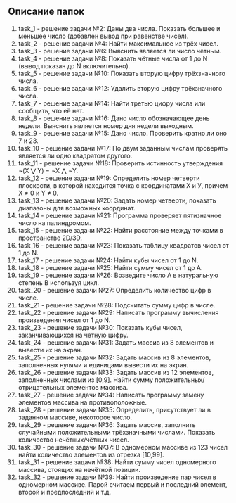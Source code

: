 ## Описание папок
1. task_1 - решение задачи №2: Даны два числа. Показать большее и меньшее число (добавлен вывод при равенстве чисел).
2. task_2 - решение задачи №4: Найти максимальное из трёх чисел.
3. task_3 - решение задачи №6: Выяснить является ли число чётным.
4. task_4 - решение задачи №8: Показать чётные числа от 1 до N (вывод показан до N включительно). 
5. task_5 - решение задачи №10: Показать вторую цифру трёхзначного числа.
6. task_6 - решение задачи №12: Удалить вторую цифру трёхзначного числа.
7. task_7 - решение задачи №14: Найти третью цифру числа или сообщить, что её нет.
8. task_8 - решение задачи №16: Дано число обозначающее день недели. Выяснить является номер дня недели выходным.
9. task_9 - решение задачи №15: Дано число. Проверить кратно ли оно 7 и 23.
10. task_10 - решение задачи №17: По двум заданным числам проверять является ли одно квадратом другого.
11. task_11 - решение задачи №18: Проверить истинность утверждения ¬(X ⋁ Y) = ¬X ⋀ ¬Y.
12. task_12 - решение задачи №19:  Определить номер четверти плоскости, в которой находится точка с координатами Х и У, причем X ≠ 0 и Y ≠ 0.
13. task_13 - решение задачи №20: Задать номер четверти, показать диапазоны для возможных координат.
14. task_14 - решение задачи №21: Программа проверяет пятизначное число на палиндромом.
15. task_15 - решение задачи №22: Найти расстояние между точками в пространстве 2D/3D.
16. task_16 - решение задачи №23: Показать таблицу квадратов чисел от 1 до N.
17. task_17 - решение задачи №24: Найти кубы чисел от 1 до N.
18. task_18 - решение задачи №25: Найти сумму чисел от 1 до А.
19. task_19 - решение задачи №26: Возведите число А в натуральную степень B используя цикл.
20. task_20 - решение задачи №27: Определить количество цифр в числе.
21. task_21 - решение задачи №28: Подсчитать сумму цифр в числе.
22. task_22 - решение задачи №29: Написать программу вычисления произведения чисел от 1 до N.
23. task_23 - решение задачи №30: Показать кубы чисел, заканчивающихся на четную цифру.
24. task_24 - решение задачи №31: Задать массив из 8 элементов и вывести их на экран.
25. task_25 - решение задачи №32: Задать массив из 8 элементов, заполненных нулями и единицами вывести их на экран.
26. task_26 - решение задачи №33: Задать массив из 12 элементов, заполненных числами из [0,9]. Найти сумму положительных/отрицательных элементов массива.
27. task_27 - решение задачи №34: Написать программу замену элементов массива на противоположные.
28. task_28 - решение задачи №35: Определить, присутствует ли в заданном массиве, некоторое число.
29. task_29 - решение задачи №36: Задать массив, заполнить случайными положительными трёхзначными числами. Показать количество нечётных/чётных чисел.
30. task_30 - решение задачи №37: В одномерном массиве из 123 чисел найти количество элементов из отрезка [10,99].
31. task_31 - решение задачи №38: Найти сумму чисел одномерного массива, стоящих на нечётной позиции.
32. task_32 - решение задачи №39: Найти произведение пар чисел в одномерном массиве. Парой считаем первый и последний элемент, второй и предпоследний и т.д.
